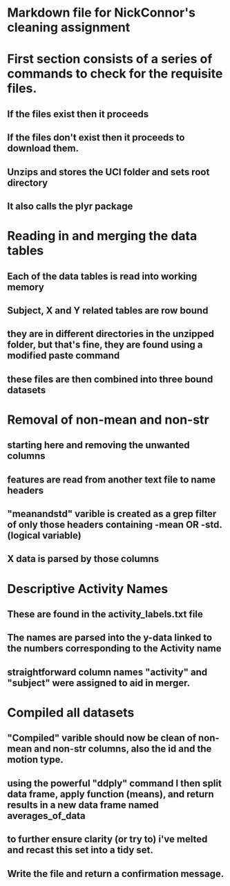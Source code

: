 # Markdown file for NickConnor's cleaning assignment

# First section consists of a series of commands to check for the requisite files. 
## If the files exist then it proceeds
## If the files don't exist then it proceeds to download them.
## Unzips and stores the UCI folder and sets root directory
## It also calls the plyr package 

# Reading in and merging the data tables
## Each of the data tables is read into working memory
## Subject, X and Y related tables are row bound
## they are in different directories in the unzipped folder, but that's fine, they are found using a modified paste command
## these files are then combined into three bound datasets

# Removal of non-mean and non-str
## starting here and removing the unwanted columns
## features are read from another text file to name headers
## "meanandstd" varible is created as a grep filter of only those headers containing -mean OR -std. (logical variable)
## X data is parsed by those columns

# Descriptive Activity Names 
## These are found in the activity_labels.txt file
## The names are parsed into the y-data linked to the numbers corresponding to the Activity name
## straightforward column names "activity" and "subject" were assigned to aid in merger.

# Compiled all datasets
## "Compiled" varible should now be clean of non-mean and non-str columns, also the id and the motion type.
## using the powerful "ddply" command I then split data frame, apply function (means), and return results in a new data frame named averages_of_data
## to further ensure clarity (or try to) i've melted and recast this set into a tidy set.
## Write the file and return a confirmation message. 